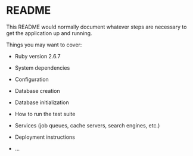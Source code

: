 # README

This README would normally document whatever steps are necessary to get the
application up and running.

Things you may want to cover:

* Ruby version 2.6.7

* System dependencies

* Configuration

* Database creation

* Database initialization

* How to run the test suite

* Services (job queues, cache servers, search engines, etc.)

* Deployment instructions

* ...
